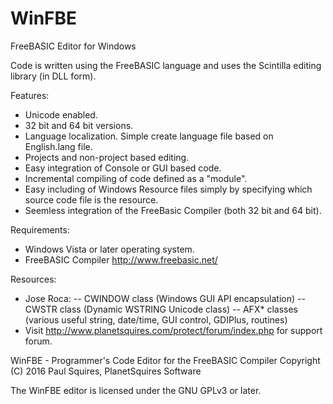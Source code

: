 # WinFBE
FreeBASIC Editor for Windows

Code is written using the FreeBASIC language and uses the Scintilla editing library (in DLL form).

Features:
- Unicode enabled.
- 32 bit and 64 bit versions.
- Language localization. Simple create language file based on English.lang file.
- Projects and non-project based editing.
- Easy integration of Console or GUI based code.
- Incremental compiling of code defined as a "module".
- Easy including of Windows Resource files simply by specifying which source code file is the resource.
- Seemless integration of the FreeBasic Compiler (both 32 bit and 64 bit).

Requirements:
- Windows Vista or later operating system.
- FreeBASIC Compiler http://www.freebasic.net/

Resources:
- Jose Roca: 
-- CWINDOW class (Windows GUI API encapsulation)
-- CWSTR class (Dynamic WSTRING Unicode class)
-- AFX* classes (various useful string, date/time, GUI control, GDIPlus, routines)
- Visit http://www.planetsquires.com/protect/forum/index.php for support forum.


WinFBE - Programmer's Code Editor for the FreeBASIC Compiler
Copyright (C) 2016 Paul Squires, PlanetSquires Software

The WinFBE editor is licensed under the GNU GPLv3 or later.

